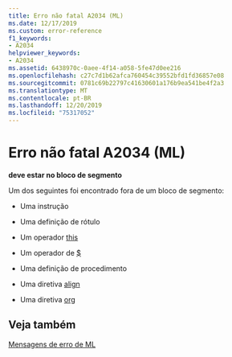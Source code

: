```yaml
---
title: Erro não fatal A2034 (ML)
ms.date: 12/17/2019
ms.custom: error-reference
f1_keywords:
- A2034
helpviewer_keywords:
- A2034
ms.assetid: 6438970c-0aee-4f14-a058-5fe47d0ee216
ms.openlocfilehash: c27c7d1b62afca760454c39552bfd1fd36857e08
ms.sourcegitcommit: 0781c69b22797c41630601a176b9ea541be4f2a3
ms.translationtype: MT
ms.contentlocale: pt-BR
ms.lasthandoff: 12/20/2019
ms.locfileid: "75317052"
---
```

# <a name="ml-nonfatal-error-a2034"></a>Erro não fatal A2034 (ML)

**deve estar no bloco de segmento**

Um dos seguintes foi encontrado fora de um bloco de segmento:

- Uma instrução

- Uma definição de rótulo

- Um operador [this](operator-this.md)

- Um operador de [$](dollar.md)

- Uma definição de procedimento

- Uma diretiva [align](align-masm.md)

- Uma diretiva [org](org.md)

## <a name="see-also"></a>Veja também

[Mensagens de erro de ML](ml-error-messages.md)
